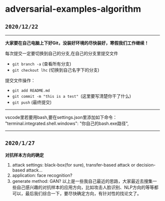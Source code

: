 ﻿# adversarial-examples-algorithm
## `2020/12/22`
---
**大家要在自己电脑上下好Git，没装好环境的尽快装好，寒假我们工作继续！**


每次提交一定要切换到自己的分支,在自己的分支里提交文件

* `git branch -a` (查看所有分支)
* `git checkout lhc` (切换到自己名字下的分支)


提交文件操作：

* `git add README.md`
* `git commit -m "this is a test" `(这里要写清楚你干了什么)
* `git push` (最终提交)

---
vscode里若要用bash,要在settings.json里添加如下命令：
"terminal.integrated.shell.windows": "你自己的bash.exe路径",

---
## `2020/1/27`
**对抗样本方向的确定**
1. attack settings: black-box(for sure), transfer-based attack or decision-based attack...
2. application: face recognition? 
3. generate method: GAN?
以上是一些我自己最近的思路，大家最近去搜集一些自己感兴趣的对抗样本的应用方向，比如攻击人脸识别、NLP方向的等等都可以，最后我们综合一下，要尽快确定方向，有针对性的找论文了。